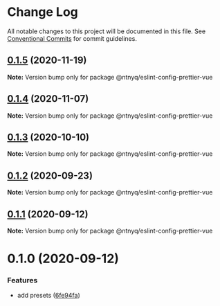 # Change Log

All notable changes to this project will be documented in this file.
See [Conventional Commits](https://conventionalcommits.org) for commit guidelines.

## [0.1.5](https://github.com/ntnyq/configs/compare/@ntnyq/eslint-config-prettier-vue@0.1.4...@ntnyq/eslint-config-prettier-vue@0.1.5) (2020-11-19)

**Note:** Version bump only for package @ntnyq/eslint-config-prettier-vue

## [0.1.4](https://github.com/ntnyq/configs/compare/@ntnyq/eslint-config-prettier-vue@0.1.3...@ntnyq/eslint-config-prettier-vue@0.1.4) (2020-11-07)

**Note:** Version bump only for package @ntnyq/eslint-config-prettier-vue

## [0.1.3](https://github.com/ntnyq/configs/compare/@ntnyq/eslint-config-prettier-vue@0.1.2...@ntnyq/eslint-config-prettier-vue@0.1.3) (2020-10-10)

**Note:** Version bump only for package @ntnyq/eslint-config-prettier-vue

## [0.1.2](https://github.com/ntnyq/configs/compare/@ntnyq/eslint-config-prettier-vue@0.1.1...@ntnyq/eslint-config-prettier-vue@0.1.2) (2020-09-23)

**Note:** Version bump only for package @ntnyq/eslint-config-prettier-vue

## [0.1.1](https://github.com/ntnyq/configs/compare/@ntnyq/eslint-config-prettier-vue@0.1.0...@ntnyq/eslint-config-prettier-vue@0.1.1) (2020-09-12)

**Note:** Version bump only for package @ntnyq/eslint-config-prettier-vue

# 0.1.0 (2020-09-12)

### Features

- add presets ([6fe94fa](https://github.com/ntnyq/configs/commit/6fe94fae4ed9d80b18833c9e5a3f51f710ebda43))
